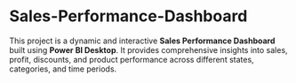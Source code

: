 # Sales-Performance-Dashboard
This project is a dynamic and interactive **Sales Performance Dashboard** built using **Power BI Desktop**. It provides comprehensive insights into sales, profit, discounts, and product performance across different states, categories, and time periods.
